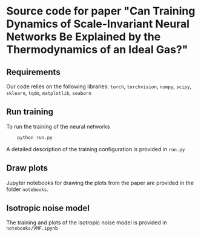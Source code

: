 # Source code for paper "Can Training Dynamics of Scale-Invariant Neural Networks Be Explained by the Thermodynamics of an Ideal Gas?"

## Requirements

Our code relies on the following libraries:
`torch`, `torchvision`, `numpy`, `scipy`, `sklearn`,
`tqdm`, `matplotlib`, `seaborn`

## Run training 

To run the training of the neural networks
```bash
    python run.py
```
A detailed description of the training configuration is provided in `run.py`

## Draw plots
Jupyter notebooks for drawing the plots from the paper are provided in the folder
`notebooks`.

## Isotropic noise model
The training and plots of the isotropic noise model
is provided in `notebooks/VMF.ipynb`
